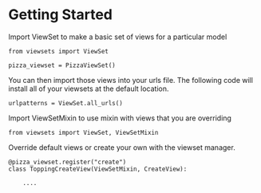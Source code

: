 
# Getting Started

Import ViewSet to make a basic set of views for a particular model

    from viewsets import ViewSet
    
    pizza_viewset = PizzaViewSet()
    
You can then import those views into your urls file. The following code
will install all of your viewsets at the default location.

    urlpatterns = ViewSet.all_urls()

Import ViewSetMixin to use mixin with views that you are overriding

    from viewsets import ViewSet, ViewSetMixin


Override default views or create your own with the viewset manager.
    
    @pizza_viewset.register("create")
    class ToppingCreateView(ViewSetMixin, CreateView):
                
        ....

